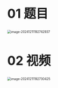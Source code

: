 # 01 题目

<img src="https://cvp.oss-cn-shanghai.aliyuncs.com/202412111927976.png" alt="image-20241211192742937" style="zoom:50%;" />



# 02 视频

<img src="https://cvp.oss-cn-shanghai.aliyuncs.com/202412111927526.png" alt="image-20241211192730425" style="zoom:50%;" />
